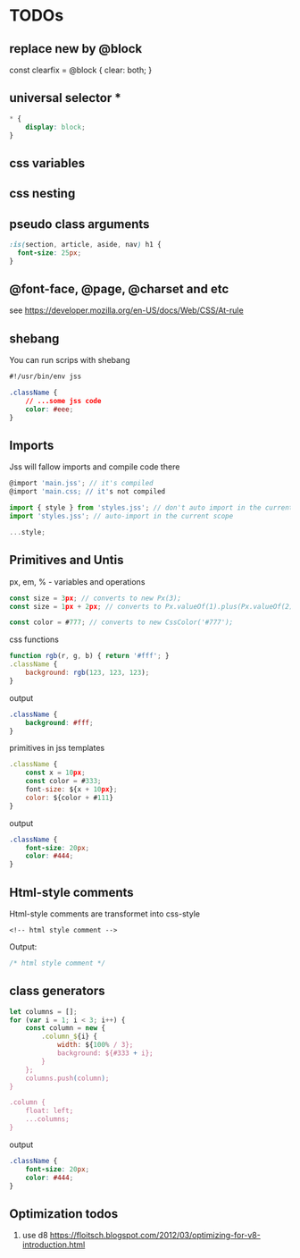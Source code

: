 # TODOs

## replace new by @block
const clearfix = @block {
  clear: both;
}

## universal selector *
```css
* {
    display: block;
}
```

## css variables
## css nesting
## pseudo class arguments
```css
:is(section, article, aside, nav) h1 {
  font-size: 25px;
}
```

## @font-face, @page, @charset and etc

see https://developer.mozilla.org/en-US/docs/Web/CSS/At-rule

## shebang

You can run scrips with shebang
```css
#!/usr/bin/env jss

.className {
    // ...some jss code
    color: #eee;
}
```

## Imports

Jss will fallow imports and compile code there
```javascript
@import 'main.jss'; // it's compiled
@import 'main.css; // it's not compiled

import { style } from 'styles.jss'; // don't auto import in the current scope, you need to call ...style
import 'styles.jss'; // auto-import in the current scope

...style;
```

## Primitives and Untis

px, em, % - variables and operations

``` javascript
const size = 3px; // converts to new Px(3);
const size = 1px + 2px; // converts to Px.valueOf(1).plus(Px.valueOf(2));

const color = #777; // converts to new CssColor('#777');
```


css functions

``` javascript
function rgb(r, g, b) { return '#fff'; }
.className {
    background: rgb(123, 123, 123);
}
```

output

``` css
.className {
    background: #fff;
}
```

primitives in jss templates

``` javascript
.className {
    const x = 10px;
    const color = #333;
    font-size: ${x + 10px};
    color: ${color + #111}
}
```

output

``` css
.className {
    font-size: 20px;
    color: #444;
}
```

## Html-style comments

Html-style comments are transformet into css-style

```jsslang
<!-- html style comment -->
```

Output:

```css
/* html style comment */
```

## class generators

``` javascript
let columns = [];
for (var i = 1; i < 3; i++) {
    const column = new {
        .column_${i} {
            width: ${100% / 3};
            background: ${#333 + i};
        }
    };
    columns.push(column);
}

.column {
    float: left;
    ...columns;
}

```

output

``` css
.className {
    font-size: 20px;
    color: #444;
}
```


## Optimization todos

1. use d8
https://floitsch.blogspot.com/2012/03/optimizing-for-v8-introduction.html
